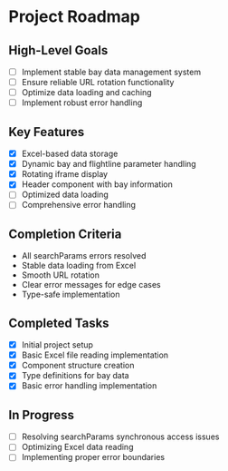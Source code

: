 # Project Roadmap

## High-Level Goals
- [ ] Implement stable bay data management system
- [ ] Ensure reliable URL rotation functionality
- [ ] Optimize data loading and caching
- [ ] Implement robust error handling

## Key Features
- [x] Excel-based data storage
- [x] Dynamic bay and flightline parameter handling
- [x] Rotating iframe display
- [x] Header component with bay information
- [ ] Optimized data loading
- [ ] Comprehensive error handling

## Completion Criteria
- All searchParams errors resolved
- Stable data loading from Excel
- Smooth URL rotation
- Clear error messages for edge cases
- Type-safe implementation

## Completed Tasks
- [x] Initial project setup
- [x] Basic Excel file reading implementation
- [x] Component structure creation
- [x] Type definitions for bay data
- [x] Basic error handling implementation

## In Progress
- [ ] Resolving searchParams synchronous access issues
- [ ] Optimizing Excel data reading
- [ ] Implementing proper error boundaries
